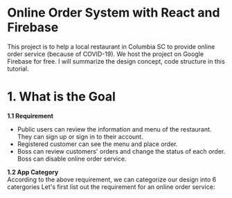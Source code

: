 # Online Order System with React and Firebase
This project is to help a local restaurant in Columbia SC to provide online order service (because of COVID-19). We host the project on Google Firebase for free. I will summarize the design concept, code structure in this tutorial.

# 1. What is the Goal <br />

**1.1 Requirement**
* Public users can review the information and menu of the restaurant. They can sign up or sign in to their account.
* Registered customer can see the menu and place order.
* Boss can review customers' orders and change the status of each order. Boss can disable online order service.
    
**1.2 App Category**    
According to the above requirement, we can categorize our design into 6 catergories
Let's first list out the requirement for an online order service: <br />
